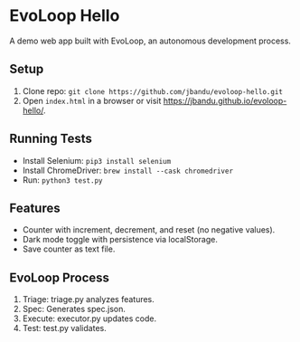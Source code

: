 # EvoLoop Hello
A demo web app built with EvoLoop, an autonomous development process.

## Setup
1. Clone repo: `git clone https://github.com/jbandu/evoloop-hello.git`
2. Open `index.html` in a browser or visit https://jbandu.github.io/evoloop-hello/.

## Running Tests
- Install Selenium: `pip3 install selenium`
- Install ChromeDriver: `brew install --cask chromedriver`
- Run: `python3 test.py`

## Features
- Counter with increment, decrement, and reset (no negative values).
- Dark mode toggle with persistence via localStorage.
- Save counter as text file.

## EvoLoop Process
1. Triage: triage.py analyzes features.
2. Spec: Generates spec.json.
3. Execute: executor.py updates code.
4. Test: test.py validates.
